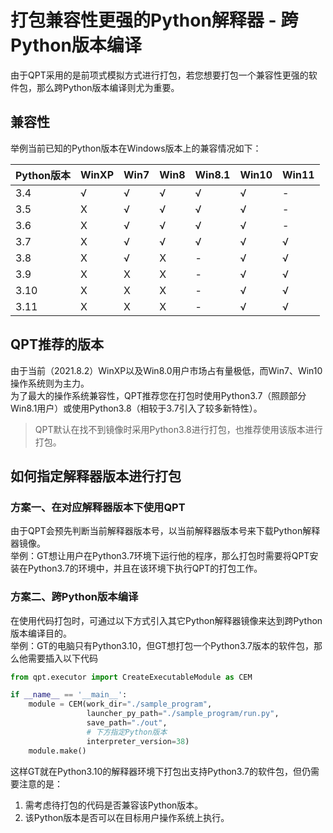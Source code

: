 # 打包兼容性更强的Python解释器 - 跨Python版本编译

由于QPT采用的是前项式模拟方式进行打包，若您想要打包一个兼容性更强的软件包，那么跨Python版本编译则尤为重要。

## 兼容性

举例当前已知的Python版本在Windows版本上的兼容情况如下：

| Python版本 | WinXP | Win7 | Win8 | Win8.1 | Win10 | Win11 |
|----------|-------|------|------|--------|-------|-------|
| 3.4      | √     | √    | √    | √      | √     | -     |
| 3.5      | X     | √    | √    | √      | √     | -     |
| 3.6      | X     | √    | √    | √      | √     | -     |
| 3.7      | X     | √    | √    | √      | √     | √     |
| 3.8      | X     | √    | X    | -      | √     | √     |
| 3.9      | X     | X    | X    | -      | √     | √     |
| 3.10     | X     | X    | X    | -      | √     | √     |
| 3.11     | X     | X    | X    | -      | √     | √     |

## QPT推荐的版本

由于当前（2021.8.2）WinXP以及Win8.0用户市场占有量极低，而Win7、Win10操作系统则为主力。  
为了最大的操作系统兼容性，QPT推荐您在打包时使用Python3.7（照顾部分Win8.1用户）或使用Python3.8（相较于3.7引入了较多新特性）。

> QPT默认在找不到镜像时采用Python3.8进行打包，也推荐使用该版本进行打包。

## 如何指定解释器版本进行打包

### 方案一、在对应解释器版本下使用QPT

由于QPT会预先判断当前解释器版本号，以当前解释器版本号来下载Python解释器镜像。  
举例：GT想让用户在Python3.7环境下运行他的程序，那么打包时需要将QPT安装在Python3.7的环境中，并且在该环境下执行QPT的打包工作。

### 方案二、跨Python版本编译

在使用代码打包时，可通过以下方式引入其它Python解释器镜像来达到跨Python版本编译目的。  
举例：GT的电脑只有Python3.10，但GT想打包一个Python3.7版本的软件包，那么他需要插入以下代码

```python
from qpt.executor import CreateExecutableModule as CEM

if __name__ == '__main__':
    module = CEM(work_dir="./sample_program",
                 launcher_py_path="./sample_program/run.py",
                 save_path="./out",
                 # 下方指定Python版本
                 interpreter_version=38)
    module.make()
```

这样GT就在Python3.10的解释器环境下打包出支持Python3.7的软件包，但仍需要注意的是：

1. 需考虑待打包的代码是否兼容该Python版本。
2. 该Python版本是否可以在目标用户操作系统上执行。
